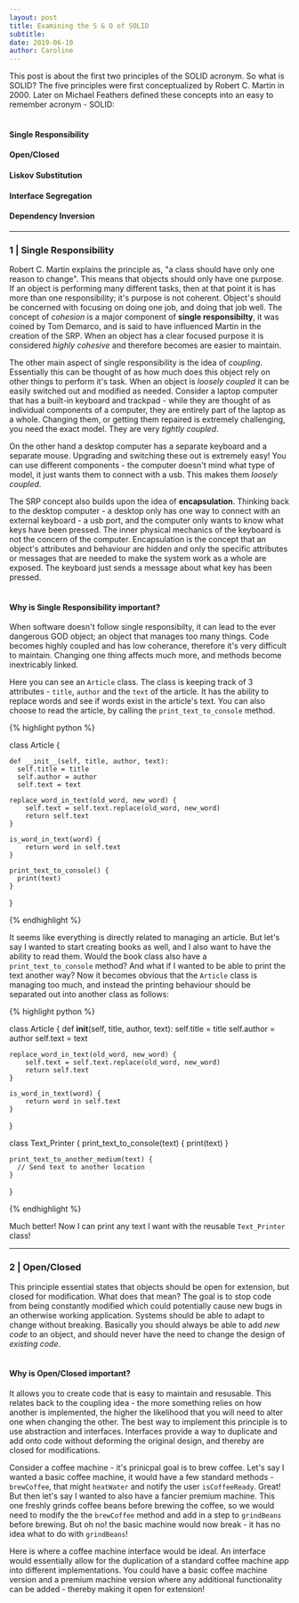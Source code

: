 ```yaml
---
layout: post
title: Examining the S & O of SOLID
subtitle:
date: 2019-06-10
author: Caroline
---
```


This post is about the first two principles of the SOLID acronym. So what is SOLID?  The five principles were first conceptualized by Robert C. Martin in 2000. Later on Michael Feathers defined these concepts into an easy to remember acronym - SOLID:
<br/>
<br/>
#### **S**ingle Responsibility
#### **O**pen/Closed
#### **L**iskov Substitution
#### **I**nterface Segregation
#### **D**ependency Inversion<br/>

----

### 1 | Single Responsibility
Robert C. Martin explains the principle as, "a class should have only one reason to change". This means that objects should only have one purpose.  If an object is performing many different tasks, then at that point it is has more than one responsibility; it's purpose is not coherent.  Object's should be concerned with focusing on doing one job, and doing that job well.  The concept of *cohesion* is a major component of **single responsibilty**, it was coined by Tom Demarco, and is said to have influenced Martin in the creation of the SRP. When an object has a clear focused purpose it is considered *highly cohesive* and therefore becomes are easier to maintain. 

The other main aspect of single responsibility is the idea of *coupling*.  Essentially this can be thought of as how much does this object rely on other things to perform it's task.  When an object is *loosely coupled* it can be easily switched out and modified as needed. Consider a laptop computer that has a built-in keyboard and trackpad - while they are thought of as individual components of a computer, they are entirely part of the laptop as a whole. Changing them, or getting them repaired is extremely challenging, you need the exact model.  They are very *tightly coupled*.  

On the other hand a desktop computer has a separate keyboard and a separate mouse. Upgrading and switching these out is extremely easy! You can use different components - the computer doesn't mind what type of model, it just wants them to connect with a usb. This makes them *loosely coupled*.

The SRP concept also builds upon the idea of **encapsulation**.  Thinking back to the desktop computer - a desktop only has one way to connect with an external keyboard - a usb port, and the computer only wants to know what keys have been pressed. The inner physical mechanics of the keyboard is not the concern of the computer. Encapsulation is the concept that an object's attributes and behaviour are hidden and only the specific attributes or messages that are needed to make the system work as a whole are exposed. The keyboard just sends a message about what key has been pressed.<br/><br/>
#### Why is Single Responsibility important? 
When software doesn't follow single responsibilty, it can lead to the ever dangerous GOD object; an object that manages too many things. Code becomes highly coupled and has low coherance, therefore it's very difficult to maintain. Changing one thing affects much more, and methods become inextricably linked.

Here you can see an `Article` class.  The class is keeping track of 3 attributes - `title`, `author` and the `text` of the article. It has the ability to replace words and see if words exist in the article's text. You can also choose to read the article, by calling the `print_text_to_console` method.

{% highlight python %}

class Article {
 
    def __init__(self, title, author, text):
      self.title = title
      self.author = author
      self.text = text
 
    replace_word_in_text(old_word, new_word) {
        self.text = self.text.replace(old_word, new_word)
        return self.text
    }
 
    is_word_in_text(word) {
        return word in self.text
    }

    print_text_to_console() {
      print(text)
    }
}

{% endhighlight %}

  It seems like everything is directly related to managing an article. But let's say I wanted to start creating books as well, and I also want to have the ability to read them.  Would the book class also have a `print_text_to_console` method? And what if I wanted to be able to print the text another way?  Now it becomes obvious that the `Article` class is managing too much, and instead the printing behaviour should be separated out into another class as follows: 

{% highlight python %}

class Article {
    def __init__(self, title, author, text):
      self.title = title
      self.author = author
      self.text = text
 
    replace_word_in_text(old_word, new_word) {
        self.text = self.text.replace(old_word, new_word)
        return self.text
    }
 
    is_word_in_text(word) {
        return word in self.text
    }
}

class Text_Printer {
    print_text_to_console(text) {
      print(text)
    }

    print_text_to_another_medium(text) {
      // Send text to another location
    }
}

{% endhighlight %}

Much better!  Now I can print any text I want with the reusable `Text_Printer` class!

---


### 2 | Open/Closed

This principle essential states that objects should be open for extension, but closed for modification.  What does that mean?  The goal is to stop code from being constantly modified which could potentially cause new bugs in an otherwise working application.  Systems should be able to adapt to change without breaking.  Basically you should always be able to add *new code* to an object, and should never have the need to change the design of *existing code*.<br/><br/>

#### Why is Open/Closed important?

It allows you to create code that is easy to maintain and resusable. This relates back to the coupling idea - the more something relies on how another is implemented, the higher the likelihood that you will need to alter one when changing the other. The best way to implement this principle is to use abstraction and interfaces.  Interfaces provide a way to duplicate and add onto code without deforming the original design, and thereby are closed for modifications.

Consider a coffee machine - it's prinicpal goal is to brew coffee.  Let's say I wanted a basic coffee machine, it would have a few standard methods - `brewCoffee`, that might `heatWater` and notify the user `isCoffeeReady`. Great!  But then let's say I wanted to also have a fancier premium machine. This one freshly grinds coffee beans before brewing the coffee, so we would need to modify the the `brewCoffee` method and add in a step to `grindBeans` before brewing. But oh no! the basic machine would now break - it has no idea what to do with `grindBeans`!

Here is where a coffee machine interface would be ideal. An interface would essentially allow for the duplication of a standard coffee machine app into different implementations.  You could have a basic coffee machine version and a premium machine version where any additional functionality can be added - thereby making it open for extension! 
